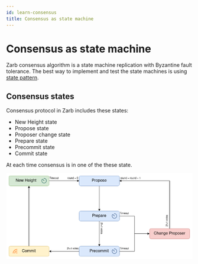 ```yaml
---
id: learn-consensus
title: Consensus as state machine
---
```


# Consensus as state machine

Zarb consensus algorithm is a state machine replication with Byzantine fault tolerance. The best way
to implement and test the state machines is using
[state pattern](https://en.wikipedia.org/wiki/State_pattern).

## Consensus states

Consensus protocol in Zarb includes these states:

- New Height state
- Propose state
- Proposer change state
- Prepare state
- Precommit state
- Commit state

At each time consensus is in one of the these state.

![Zarb consensus states](../assets/images/zarb-consensus-states.png)
